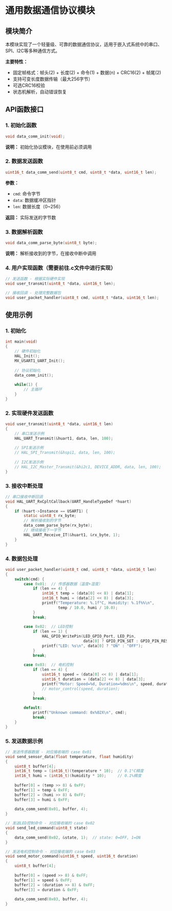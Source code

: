 # 通用数据通信协议模块

## 模块简介

本模块实现了一个轻量级、可靠的数据通信协议，适用于嵌入式系统中的串口、SPI、I2C等多种通信方式。

**主要特性：**
- 固定帧格式：帧头(2) + 长度(2) + 命令(1) + 数据(n) + CRC16(2) + 帧尾(2)
- 支持可变长度数据传输（最大256字节）
- 可选CRC16校验
- 状态机解析，自动错误恢复

## API函数接口

### 1. 初始化函数
```c
void data_comm_init(void);
```
**说明：** 初始化协议模块，在使用前必须调用

### 2. 数据发送函数
```c
uint16_t data_comm_send(uint8_t cmd, uint8_t *data, uint16_t len);
```
**参数：**
- `cmd`: 命令字节
- `data`: 数据缓冲区指针
- `len`: 数据长度（0~256）

**返回：** 实际发送的字节数

### 3. 数据解析函数
```c
void data_comm_parse_byte(uint8_t byte);
```
**说明：** 解析接收到的字节，在接收中断中调用

### 4. 用户实现函数（需要前往.c文件中进行实现）

```c
// 发送函数 - 根据实际硬件实现
void user_transmit(uint8_t *data, uint16_t len);

// 接收回调 - 处理完整数据包
void user_packet_handler(uint8_t cmd, uint8_t *data, uint16_t len);
```

## 使用示例

### 1. 初始化
```c
int main(void)
{
    // 硬件初始化
    HAL_Init();
    MX_USART1_UART_Init();
    
    // 协议初始化
    data_comm_init();
    
    while(1) {
        // 主循环
    }
}
```

### 2. 实现硬件发送函数
```c
void user_transmit(uint8_t *data, uint16_t len)
{
    // 串口发送示例
    HAL_UART_Transmit(&huart1, data, len, 100);
    
    // SPI发送示例
    // HAL_SPI_Transmit(&hspi1, data, len, 100);
    
    // I2C发送示例
    // HAL_I2C_Master_Transmit(&hi2c1, DEVICE_ADDR, data, len, 100);
}
```

### 3. 接收中断处理
```c
// 串口接收中断回调
void HAL_UART_RxCpltCallback(UART_HandleTypeDef *huart)
{
    if (huart->Instance == USART1) {
        static uint8_t rx_byte;
        // 解析接收到的字节
        data_comm_parse_byte(rx_byte);
        // 继续接收下一字节
        HAL_UART_Receive_IT(&huart1, &rx_byte, 1);
    }
}
```

### 4. 数据包处理
```c
void user_packet_handler(uint8_t cmd, uint8_t *data, uint16_t len)
{
    switch(cmd) {
        case 0x01:  // 传感器数据（温度+湿度）
            if (len == 4) {
                int16_t temp = (data[0] << 8) | data[1];
                int16_t humi = (data[2] << 8) | data[3];
                printf("Temperature: %.1f°C, Humidity: %.1f%%\n", 
                       temp / 10.0, humi / 10.0);
            }
            break;
            
        case 0x02:  // LED控制
            if (len == 1) {
                HAL_GPIO_WritePin(LED_GPIO_Port, LED_Pin, 
                                  data[0] ? GPIO_PIN_SET : GPIO_PIN_RESET);
                printf("LED: %s\n", data[0] ? "ON" : "OFF");
            }
            break;
            
        case 0x03:  // 电机控制
            if (len == 4) {
                uint16_t speed = (data[0] << 8) | data[1];
                uint16_t duration = (data[2] << 8) | data[3];
                printf("Motor: Speed=%d, Duration=%dms\n", speed, duration);
                // motor_control(speed, duration);
            }
            break;
            
        default:
            printf("Unknown command: 0x%02X\n", cmd);
            break;
    }
}
```

### 5. 发送数据示例
```c
// 发送传感器数据 - 对应接收端的 case 0x01
void send_sensor_data(float temperature, float humidity)
{
    uint8_t buffer[4];
    int16_t temp = (int16_t)(temperature * 10);  // 0.1°C精度
    int16_t humi = (int16_t)(humidity * 10);     // 0.1%精度
    
    buffer[0] = (temp >> 8) & 0xFF;
    buffer[1] = temp & 0xFF;
    buffer[2] = (humi >> 8) & 0xFF;
    buffer[3] = humi & 0xFF;
    
    data_comm_send(0x01, buffer, 4);
}

// 发送LED控制命令 - 对应接收端的 case 0x02
void send_led_command(uint8_t state)
{
    data_comm_send(0x02, &state, 1);  // state: 0=OFF, 1=ON
}

// 发送电机控制命令 - 对应接收端的 case 0x03
void send_motor_command(uint16_t speed, uint16_t duration)
{
    uint8_t buffer[4];
    
    buffer[0] = (speed >> 8) & 0xFF;
    buffer[1] = speed & 0xFF;
    buffer[2] = (duration >> 8) & 0xFF;
    buffer[3] = duration & 0xFF;
    
    data_comm_send(0x03, buffer, 4);
}
```